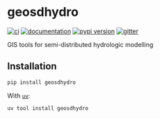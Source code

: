 # geosdhydro

[![ci](https://github.com/csiro-hydroinformatics/geosdhydro/workflows/ci/badge.svg)](https://github.com/csiro-hydroinformatics/geosdhydro/actions?query=workflow%3Aci)
[![documentation](https://img.shields.io/badge/docs-mkdocs-708FCC.svg?style=flat)](https://csiro-hydroinformatics.github.io/geosdhydro/)
[![pypi version](https://img.shields.io/pypi/v/geosdhydro.svg)](https://pypi.org/project/geosdhydro/)
[![gitter](https://badges.gitter.im/join%20chat.svg)](https://app.gitter.im/#/room/#geosdhydro:gitter.im)

GIS tools for semi-distributed hydrologic modelling

## Installation

```bash
pip install geosdhydro
```

With [`uv`](https://docs.astral.sh/uv/):

```bash
uv tool install geosdhydro
```
